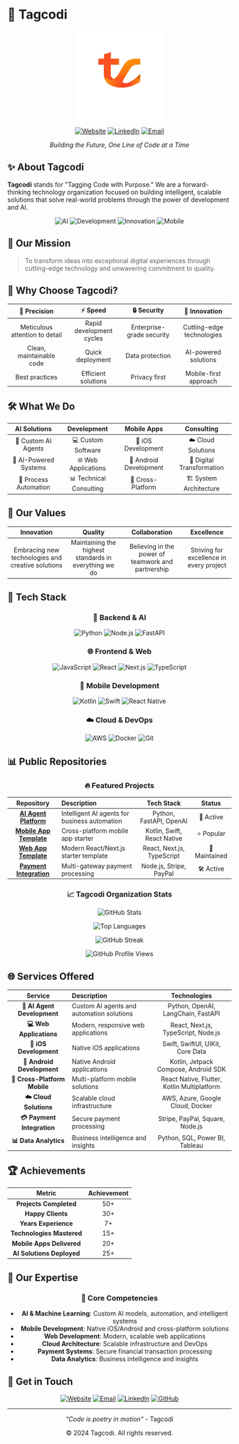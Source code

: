 # 🚀 Tagcodi

<div align="center">
  <img src="../assets/logo.png" alt="Tagcodi Logo" width="200"/>
  
  [![Website](https://img.shields.io/badge/Website-tagcodi.com-blue)](https://tagcodi.com)
  [![LinkedIn](https://img.shields.io/badge/LinkedIn-Tagcodi-0077B5)](https://linkedin.com/company/tagcodi)
  [![Email](https://img.shields.io/badge/Email-contact@tagcodi.com-red)](mailto:contact@tagcodi.com)
  
  *Building the Future, One Line of Code at a Time*
</div>

## ✨ About Tagcodi

**Tagcodi** stands for "Tagging Code with Purpose." We are a forward-thinking technology organization focused on building intelligent, scalable solutions that solve real-world problems through the power of development and AI.

<div align="center">
  
  ![AI](https://img.shields.io/badge/AI-Powered-FF6B6B)
  ![Development](https://img.shields.io/badge/Development-Focused-4ECDC4)
  ![Innovation](https://img.shields.io/badge/Innovation-Driven-45B7D1)
  ![Mobile](https://img.shields.io/badge/Mobile-Native-FF6B35)
  
</div>

## 🎯 Our Mission

> To transform ideas into exceptional digital experiences through cutting-edge technology and unwavering commitment to quality.

## 🌟 Why Choose Tagcodi?

<div align="center">

| 🎯 Precision | ⚡ Speed | 🔒 Security | 🚀 Innovation |
|:------------:|:--------:|:-----------:|:-------------:|
| Meticulous attention to detail | Rapid development cycles | Enterprise-grade security | Cutting-edge technologies |
| Clean, maintainable code | Quick deployment | Data protection | AI-powered solutions |
| Best practices | Efficient solutions | Privacy first | Mobile-first approach |

</div>

## 🛠️ What We Do

<div align="center">

| AI Solutions | Development | Mobile Apps | Consulting |
|:------------:|:------------:|:------------:|:------------:|
| 🤖 Custom AI Agents | 💻 Custom Software | 📱 iOS Development | ☁️ Cloud Solutions |
| 🧠 AI-Powered Systems | 🌐 Web Applications | 📱 Android Development | 🔄 Digital Transformation |
| 🔄 Process Automation | 📊 Technical Consulting | 📱 Cross-Platform | 🏗️ System Architecture |

</div>

## 💫 Our Values

<div align="center">

| Innovation | Quality | Collaboration | Excellence |
|:----------:|:-------:|:-------------:|:----------:|
| Embracing new technologies and creative solutions | Maintaining the highest standards in everything we do | Believing in the power of teamwork and partnership | Striving for excellence in every project |

</div>

## 🚀 Tech Stack

<div align="center">

### 🐍 Backend & AI
![Python](https://img.shields.io/badge/Python-3776AB?style=for-the-badge&logo=python&logoColor=white)
![Node.js](https://img.shields.io/badge/Node.js-339933?style=for-the-badge&logo=nodedotjs&logoColor=white)
![FastAPI](https://img.shields.io/badge/FastAPI-009688?style=for-the-badge&logo=fastapi&logoColor=white)

### 🌐 Frontend & Web
![JavaScript](https://img.shields.io/badge/JavaScript-F7DF1E?style=for-the-badge&logo=javascript&logoColor=black)
![React](https://img.shields.io/badge/React-20232A?style=for-the-badge&logo=react&logoColor=61DAFB)
![Next.js](https://img.shields.io/badge/Next.js-000000?style=for-the-badge&logo=next.js&logoColor=white)
![TypeScript](https://img.shields.io/badge/TypeScript-3178C6?style=for-the-badge&logo=typescript&logoColor=white)

### 📱 Mobile Development
![Kotlin](https://img.shields.io/badge/Kotlin-7F52FF?style=for-the-badge&logo=kotlin&logoColor=white)
![Swift](https://img.shields.io/badge/Swift-FA7343?style=for-the-badge&logo=swift&logoColor=white)
![React Native](https://img.shields.io/badge/React_Native-61DAFB?style=for-the-badge&logo=react&logoColor=black)

### ☁️ Cloud & DevOps
![AWS](https://img.shields.io/badge/AWS-232F3E?style=for-the-badge&logo=amazon-aws&logoColor=white)
![Docker](https://img.shields.io/badge/Docker-2496ED?style=for-the-badge&logo=docker&logoColor=white)
![Git](https://img.shields.io/badge/Git-F05032?style=for-the-badge&logo=git&logoColor=white)

</div>

## 📊 Public Repositories

<div align="center">

### 🔥 Featured Projects

| Repository | Description | Tech Stack | Status |
|:----------:|:------------|:----------:|:------:|
| [**AI Agent Platform**](https://github.com/tagcodi/ai-agent-platform) | Intelligent AI agents for business automation | Python, FastAPI, OpenAI | 🚀 Active |
| [**Mobile App Template**](https://github.com/tagcodi/mobile-app-template) | Cross-platform mobile app starter | Kotlin, Swift, React Native | ⭐ Popular |
| [**Web App Template**](https://github.com/tagcodi/web-app-template) | Modern React/Next.js starter template | React, Next.js, TypeScript | 🔧 Maintained |
| [**Payment Integration**](https://github.com/tagcodi/payment-integration) | Multi-gateway payment processing | Node.js, Stripe, PayPal | 🛠️ Active |

### 📈 Tagcodi Organization Stats

![GitHub Stats](https://github-readme-stats.vercel.app/api?username=menasehk13&show_icons=true&theme=radical&hide_border=true&bg_color=0D1117&title_color=00D4AA&icon_color=00D4AA&text_color=FFFFFF&include_all_commits=true&count_private=true&custom_title=Tagcodi%20GitHub%20Stats)

![Top Languages](https://github-readme-stats.vercel.app/api/top-langs/?username=menasehk13&layout=compact&theme=radical&hide_border=true&bg_color=0D1117&title_color=00D4AA&text_color=FFFFFF&langs_count=6&custom_title=My%20Top%20Languages&card_width=400&langs_count=6&size_weight=0.5&count_weight=0.5&exclude_repo=tagcodi.github.io)

![GitHub Streak](https://streak-stats.demolab.com/?user=menasehk13&theme=radical&hide_border=true&background=0D1117&stroke=00D4AA&ring=00D4AA&fire=00D4AA&currStreakNum=FFFFFF&sideNums=FFFFFF&currStreakLabel=FFFFFF&sideLabels=FFFFFF&dates=FFFFFF)

![GitHub Profile Views](https://komarev.com/ghpvc/?username=menasehk13&color=00D4AA&style=flat-square&label=Tagcodi+Profile+Views)

</div>

## 🌐 Services Offered

<div align="center">

| Service | Description | Technologies |
|:-------:|:------------|:------------:|
| **🤖 AI Agent Development** | Custom AI agents and automation solutions | Python, OpenAI, LangChain, FastAPI |
| **💻 Web Applications** | Modern, responsive web applications | React, Next.js, TypeScript, Node.js |
| **📱 iOS Development** | Native iOS applications | Swift, SwiftUI, UIKit, Core Data |
| **📱 Android Development** | Native Android applications | Kotlin, Jetpack Compose, Android SDK |
| **📱 Cross-Platform Mobile** | Multi-platform mobile solutions | React Native, Flutter, Kotlin Multiplatform |
| **☁️ Cloud Solutions** | Scalable cloud infrastructure | AWS, Azure, Google Cloud, Docker |
| **💳 Payment Integration** | Secure payment processing | Stripe, PayPal, Square, Node.js |
| **📊 Data Analytics** | Business intelligence and insights | Python, SQL, Power BI, Tableau |

</div>

## 🏆 Achievements

<div align="center">

| Metric | Achievement |
|:------:|:-----------:|
| **Projects Completed** | 50+ |
| **Happy Clients** | 30+ |
| **Years Experience** | 7+ |
| **Technologies Mastered** | 15+ |
| **Mobile Apps Delivered** | 20+ |
| **AI Solutions Deployed** | 25+ |

</div>

## 🎨 Our Expertise

<div align="center">

### 🎯 Core Competencies

- **AI & Machine Learning**: Custom AI models, automation, and intelligent systems
- **Mobile Development**: Native iOS/Android and cross-platform solutions
- **Web Development**: Modern, scalable web applications
- **Cloud Architecture**: Scalable infrastructure and DevOps
- **Payment Systems**: Secure financial transaction processing
- **Data Analytics**: Business intelligence and insights

</div>

## 🤝 Get in Touch

<div align="center">

[![Website](https://img.shields.io/badge/🌐_Visit_Website-tagcodi.com-blue)](https://tagcodi.com)
[![Email](https://img.shields.io/badge/📧_Email_Us-contact@tagcodi.com-red)](mailto:contact@tagcodi.com)
[![LinkedIn](https://img.shields.io/badge/💼_Follow_Us-Tagcodi-0077B5)](https://linkedin.com/company/tagcodi)
[![GitHub](https://img.shields.io/badge/💻_GitHub-Tagcodi-181717)](https://github.com/tagcodi)

</div>

---

<div align="center">

*"Code is poetry in motion"* - Tagcodi

© 2024 Tagcodi. All rights reserved.

</div>
